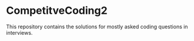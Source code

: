# CompetitveCoding2
This repository contains the solutions for mostly asked coding questions in interviews.
